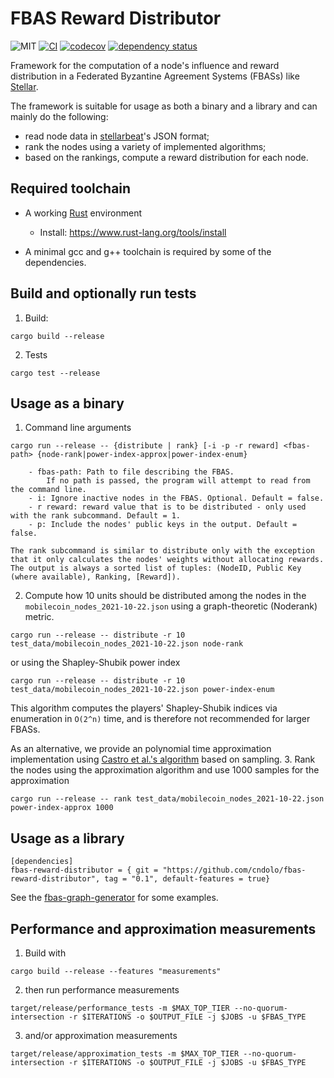 # FBAS Reward Distributor

![MIT](https://img.shields.io/badge/license-MIT-blue.svg)
[![CI](https://github.com/cndolo/fbas-reward-distributor/actions/workflows/test.yml/badge.svg)](https://github.com/cndolo/fbas-reward-distributor/actions/workflows/test.yml)
[![codecov](https://codecov.io/gh/cndolo/fbas-reward-distributor/branch/main/graph/badge.svg?token=QZH345MHCJ)](https://codecov.io/gh/cndolo/fbas-reward-distributor)
[![dependency status](https://deps.rs/repo/github/cndolo/fbas-reward-distributor/status.svg)](https://deps.rs/repo/github/cndolo/fbas-reward-distributor)

Framework for the computation of a node's influence and reward distribution in
a Federated Byzantine Agreement Systems (FBASs) like
[Stellar](https://www.stellar.org/).

The framework is suitable for usage as both a binary and a library and can mainly do the following:

- read node data in [stellarbeat](https://stellarbeat.io/)'s JSON format;
- rank the nodes using a variety of implemented algorithms;
- based on the rankings, compute a reward distribution for each node.

## Required toolchain

- A working [Rust](https://www.rust-lang.org) environment
    - Install: https://www.rust-lang.org/tools/install

- A minimal gcc and g++ toolchain is required by some of the dependencies.

## Build and optionally run tests

1. Build:
```
cargo build --release
```
2. Tests
```
cargo test --release
```

## Usage as a binary

1. Command line arguments
```
cargo run --release -- {distribute | rank} [-i -p -r reward] <fbas-path> {node-rank|power-index-approx|power-index-enum}

    - fbas-path: Path to file describing the FBAS.
        If no path is passed, the program will attempt to read from the command line.
    - i: Ignore inactive nodes in the FBAS. Optional. Default = false.
    - r reward: reward value that is to be distributed - only used with the rank subcommand. Default = 1.
    - p: Include the nodes' public keys in the output. Default = false.

The rank subcommand is similar to distribute only with the exception that it only calculates the nodes' weights without allocating rewards.
The output is always a sorted list of tuples: (NodeID, Public Key (where available), Ranking, [Reward]).

```
2. Compute how 10 units should be distributed among the nodes in the `mobilecoin_nodes_2021-10-22.json` using a graph-theoretic (Noderank) metric.
```
cargo run --release -- distribute -r 10 test_data/mobilecoin_nodes_2021-10-22.json node-rank
```
or using the Shapley-Shubik power index
```
cargo run --release -- distribute -r 10 test_data/mobilecoin_nodes_2021-10-22.json power-index-enum
```
This algorithm computes the players' Shapley-Shubik indices via enumeration in `O(2^n)` time, and is therefore not recommended for larger FBASs.

As an alternative, we provide an polynomial time approximation implementation using [Castro et al.'s algorithm](https://www.sciencedirect.com/science/article/abs/pii/S0305054808000804) based on sampling. 
3. Rank the nodes using the approximation algorithm and use 1000 samples for the approximation
```
cargo run --release -- rank test_data/mobilecoin_nodes_2021-10-22.json power-index-approx 1000
```

## Usage as a library

```
[dependencies]
fbas-reward-distributor = { git = "https://github.com/cndolo/fbas-reward-distributor", tag = "0.1", default-features = true}
```

See the [fbas-graph-generator](https://github.com/cndolo/fbas-graph-generator) for some examples.

## Performance and approximation measurements

1. Build with

```
cargo build --release --features "measurements"
```
2. then run performance measurements

```
target/release/performance_tests -m $MAX_TOP_TIER --no-quorum-intersection -r $ITERATIONS -o $OUTPUT_FILE -j $JOBS -u $FBAS_TYPE
```
3. and/or approximation measurements

```
target/release/approximation_tests -m $MAX_TOP_TIER --no-quorum-intersection -r $ITERATIONS -o $OUTPUT_FILE -j $JOBS -u $FBAS_TYPE
```

